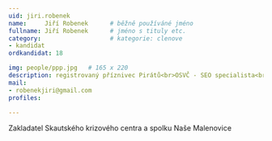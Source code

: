 ```yaml
---
uid: jiri.robenek
name:     Jiří Robenek  	# běžně používáné jméno
fullname: Jiří Robenek  	# jméno s tituly etc.
category:                   # kategorie: clenove
- kandidat
ordkandidat: 18

img: people/ppp.jpg   # 165 x 220
description: registrovaný příznivec Pirátů<br>OSVČ - SEO specialista<br>Zlín - Malenovice # kratký popis, max 160 znaků
mail:
- robenekjiri@gmail.com
profiles:
  
---
```

Zakladatel Skautského krizového centra a spolku Naše Malenovice
